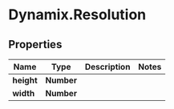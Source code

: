 # Dynamix.Resolution

## Properties
Name | Type | Description | Notes
------------ | ------------- | ------------- | -------------
**height** | **Number** |  | 
**width** | **Number** |  | 


